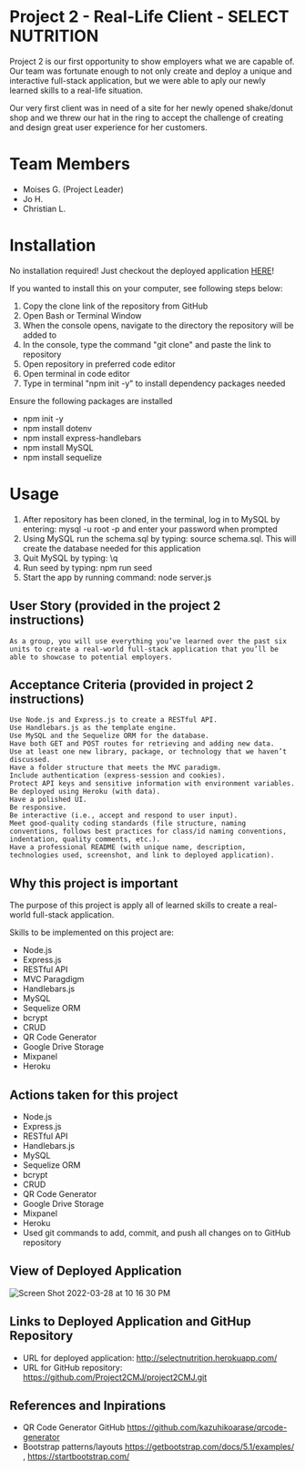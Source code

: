 # Project 2 - Real-Life Client - SELECT NUTRITION

Project 2 is our first opportunity to show employers what we are capable of. Our team was fortunate enough to not only create and deploy a unique and interactive full-stack application, but we were able to aply our newly learned skills to a real-life situation.

Our very first client was in need of a site for her newly opened shake/donut shop and we threw our hat in the ring to accept the challenge of creating and design great user experience for her customers.

# Team Members
- Moises G. (Project Leader)
- Jo H.
- Christian L.

# Installation
No installation required! Just checkout the deployed application <a href="http://selectnutrition.herokuapp.com/" target="_blank">HERE</a>!

If you wanted to install this on your computer, see following steps below:
1. Copy the clone link of the repository from GitHub
2. Open Bash or Terminal Window
3. When the console opens, navigate to the directory the repository will be added to
4. In the console, type the command "git clone" and paste the link to repository
5. Open repository in preferred code editor
6. Open terminal in code editor
7. Type in terminal "npm init -y" to install dependency packages needed

  Ensure the following packages are installed
- npm init -y
- npm install dotenv
- npm install express-handlebars
- npm install MySQL
- npm install sequelize


# Usage
1. After repository has been cloned, in the terminal, log in to MySQL by entering: mysql -u root -p and enter your password when prompted
2. Using MySQL run the schema.sql by typing: source schema.sql. This will create the database needed for this application
3. Quit MySQL by typing: \q
4. Run seed by typing: npm run seed
5. Start the app by running command: node server.js

## User Story (provided in the project 2 instructions)
```
As a group, you will use everything you’ve learned over the past six units to create a real-world full-stack application that you’ll be able to showcase to potential employers.
```
## Acceptance Criteria (provided in project 2 instructions)
```
Use Node.js and Express.js to create a RESTful API.
Use Handlebars.js as the template engine.
Use MySQL and the Sequelize ORM for the database.
Have both GET and POST routes for retrieving and adding new data.
Use at least one new library, package, or technology that we haven’t discussed.
Have a folder structure that meets the MVC paradigm.
Include authentication (express-session and cookies).
Protect API keys and sensitive information with environment variables.
Be deployed using Heroku (with data).
Have a polished UI.
Be responsive.
Be interactive (i.e., accept and respond to user input).
Meet good-quality coding standards (file structure, naming conventions, follows best practices for class/id naming conventions, indentation, quality comments, etc.).
Have a professional README (with unique name, description, technologies used, screenshot, and link to deployed application).
```

## Why this project is important
The purpose of this project is apply all of learned skills to create a real-world full-stack application.

Skills to be implemented on this project are:
- Node.js 
- Express.js
- RESTful API
- MVC Paragdigm
- Handlebars.js
- MySQL
- Sequelize ORM
- bcrypt
- CRUD
- QR Code Generator
- Google Drive Storage
- Mixpanel
- Heroku


## Actions taken for this project
- Node.js 
- Express.js
- RESTful API
- Handlebars.js
- MySQL
- Sequelize ORM
- bcrypt
- CRUD
- QR Code Generator
- Google Drive Storage
- Mixpanel
- Heroku
- Used git commands to add, commit, and push all changes on to GitHub repository

## View of Deployed Application

![Screen Shot 2022-03-28 at 10 16 30 PM](https://user-images.githubusercontent.com/94095220/160538326-8c8b1b57-2b47-4865-b3a3-4f561b0b3c44.png)





## Links to Deployed Application and GitHup Repository
- URL for deployed application: http://selectnutrition.herokuapp.com/
- URL for GitHub repository: https://github.com/Project2CMJ/project2CMJ.git



## References and Inpirations
- QR Code Generator GitHub https://github.com/kazuhikoarase/qrcode-generator
- Bootstrap patterns/layouts https://getbootstrap.com/docs/5.1/examples/ , https://startbootstrap.com/
